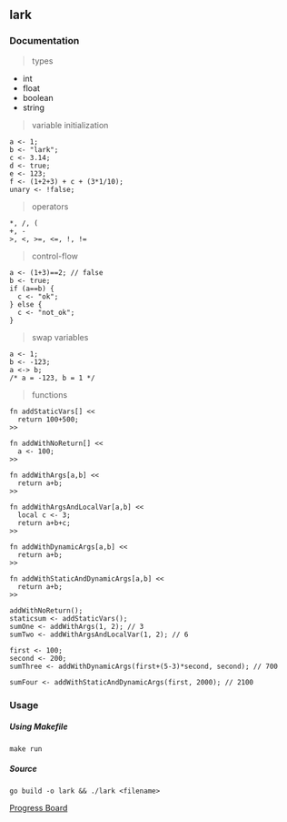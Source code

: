 ## lark
> 

### Documentation
> types

- int
- float
- boolean
- string

> variable initialization

```
a <- 1;
b <- "lark";
c <- 3.14;
d <- true;
e <- 123;
f <- (1+2+3) + c + (3*1/10);
unary <- !false;
```

> operators

```
*, /, (
+, -
>, <, >=, <=, !, !=
```

> control-flow

```
a <- (1+3)==2; // false
b <- true;
if (a==b) {
  c <- "ok";
} else {
  c <- "not_ok";
}
```

> swap variables

```
a <- 1;
b <- -123;
a <-> b;
/* a = -123, b = 1 */
```

> functions

```
fn addStaticVars[] <<
  return 100+500;
>>

fn addWithNoReturn[] <<
  a <- 100;
>>

fn addWithArgs[a,b] <<
  return a+b;
>>

fn addWithArgsAndLocalVar[a,b] <<
  local c <- 3;
  return a+b+c;
>>

fn addWithDynamicArgs[a,b] <<
  return a+b;
>>

fn addWithStaticAndDynamicArgs[a,b] <<
  return a+b;
>>

addWithNoReturn();
staticsum <- addStaticVars();
sumOne <- addWithArgs(1, 2); // 3
sumTwo <- addWithArgsAndLocalVar(1, 2); // 6

first <- 100;
second <- 200;
sumThree <- addWithDynamicArgs(first+(5-3)*second, second); // 700

sumFour <- addWithStaticAndDynamicArgs(first, 2000); // 2100
```

### Usage
##### Using Makefile
`make run`

##### Source
`go build -o lark && ./lark <filename>`

[Progress Board](https://trello.com/b/1qAWAjZS/lark)
